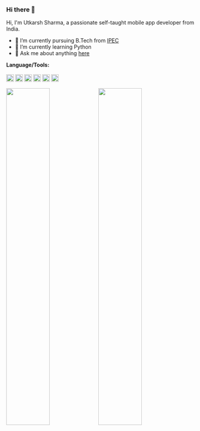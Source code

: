 

<!--
**uttusharma/uttusharma** is a ✨ _special_ ✨ repository because its `README.md` (this file) appears on your GitHub profile.
### Hi there 👋

[![Top Langs](https://github-readme-stats.vercel.app/api/top-langs/?username=uttusharma)](https://github.com/GodBishtji/github-readme-stats)

Here are some ideas to get you started:

- 🔭 I’m currently working on ...
- 🌱 I’m currently learning ...
- 👯 I’m looking to collaborate on ...
- 🤔 I’m looking for help with ...
- 💬 Ask me about ...
- 📫 How to reach me: ...
- 😄 Pronouns: ...
- ⚡ Fun fact: ...
-->


### Hi there 👋
Hi, I'm Utkarsh Sharma, a passionate self-taught mobile app developer from India.

- 🔭 I’m currently pursuing B.Tech from [IPEC](https://www.ipec.org.in/)
- 🌱 I’m currently learning Python
- 💬 Ask me about anything [here](https://github.com/uttusharma/uttusharma/issues)

**Language/Tools:** <br><br>
<code><img height="20" src="https://github.com/uttusharma/uttusharma/raw/master/assets/images/dart_ico.png"></code>
<code><img height="20" src="https://github.com/uttusharma/uttusharma/raw/master/assets/images/cpp.png"></code>
<code><img height="20" src="https://github.com/uttusharma/uttusharma/raw/master/assets/images/py.png"></code>
<code><img height="20" src="https://github.com/uttusharma/uttusharma/raw/master/assets/images/flutter.png"></code>
<code><img height="20" src="https://github.com/uttusharma/uttusharma/raw/master/assets/images/android.png"></code>
<code><img height="20" src="https://github.com/uttusharma/uttusharma/raw/master/assets/images/gcloud.png"></code>    


<p>
  <img width="48%" src="https://github-readme-stats.vercel.app/api?username=uttusharma&show_icons=true&theme=radical&count_private=true&include_all_commits=true" /> 
  <img width="48%" src="https://github-readme-streak-stats.herokuapp.com/?user=uttusharma&theme=radical" />
</p>



<!-- <br>
<img  src="https://github-readme-stats.vercel.app/api?username=uttusharma&show_icons=true&icon_color=0366d6&bg_color=ffffff&hide_title=true" alt="github stats for uttusharma">
 -->
